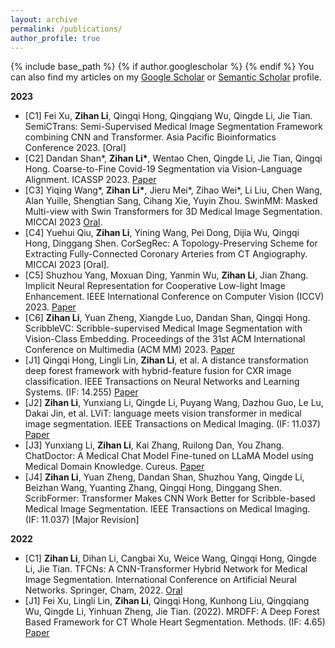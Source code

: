 ```yaml
---
layout: archive
permalink: /publications/
author_profile: true
---
```

<!-- title: "Publications" -->
{% include base_path %}
{% if author.googlescholar %}
{% endif %}
You can also find my articles on my [Google Scholar](https://scholar.google.com/citations?hl=en&user=KoY6bW8AAAAJ) or [Semantic Scholar](https://www.semanticscholar.org/author/Zihan-Li/2118273929) profile.

**2023**
* [C1] Fei Xu, **Zihan Li**, Qingqi Hong, Qingqiang Wu, Qingde Li, Jie Tian. SemiCTrans: Semi-Supervised Medical Image Segmentation Framework combining CNN and Transformer. Asia Pacific Bioinformatics Conference 2023. [Oral]
* [C2] Dandan Shan\*, **Zihan Li\***, Wentao Chen, Qingde Li, Jie Tian, Qingqi Hong. Coarse-to-Fine Covid-19 Segmentation via Vision-Language Alignment. ICASSP 2023. [Paper](https://arxiv.org/abs/2303.00279)
* [C3] Yiqing Wang\*, **Zihan Li\***, Jieru Mei\*, Zihao Wei\*, Li Liu, Chen Wang, Alan Yuille, Shengtian Sang, Cihang Xie, Yuyin Zhou. SwinMM: Masked Multi-view with Swin Transformers for 3D Medical Image Segmentation. MICCAI 2023 [Oral](https://arxiv.org/abs/2307.12591).
* [C4] Yuehui Qiu, **Zihan Li**, Yining Wang, Pei Dong, Dijia Wu, Qingqi Hong, Dinggang Shen. CorSegRec: A Topology-Preserving Scheme for Extracting Fully-Connected Coronary Arteries from CT Angiography. MICCAI 2023 [Oral].
* [C5] Shuzhou Yang, Moxuan Ding, Yanmin Wu, **Zihan Li**, Jian Zhang. Implicit Neural Representation for Cooperative Low-light Image Enhancement. IEEE International Conference on Computer Vision (ICCV) 2023. [Paper](https://arxiv.org/abs/2303.11722)
* [C6] **Zihan Li**, Yuan Zheng, Xiangde Luo, Dandan Shan, Qingqi Hong. ScribbleVC: Scribble-supervised Medical Image Segmentation with Vision-Class Embedding. Proceedings of the 31st ACM International Conference on Multimedia (ACM MM) 2023. [Paper](https://arxiv.org/abs/2307.16226)
* [J1] Qingqi Hong, Lingli Lin, **Zihan Li**, et al. A distance transformation deep forest framework with hybrid-feature fusion for CXR image classification. IEEE Transactions on Neural Networks and Learning Systems. (IF: 14.255) [Paper](https://ieeexplore.ieee.org/abstract/document/10145798)
* [J2] **Zihan Li**, Yunxiang Li, Qingde Li, Puyang Wang, Dazhou Guo, Le Lu, Dakai Jin, et al. LViT: language meets vision transformer in medical image segmentation. IEEE Transactions on Medical Imaging. (IF: 11.037) [Paper](https://arxiv.org/abs/2206.14718)
* [J3] Yunxiang Li, **Zihan Li**, Kai Zhang, Ruilong Dan, You Zhang. ChatDoctor: A Medical Chat Model Fine-tuned on LLaMA Model using Medical Domain Knowledge. Cureus. [Paper](https://arxiv.org/abs/2303.14070)
* [J4] **Zihan Li**, Yuan Zheng, Dandan Shan, Shuzhou Yang, Qingde Li, Beizhan Wang, Yuanting Zhang, Qingqi Hong, Dinggang Shen. ScribFormer: Transformer Makes CNN Work Better for Scribble-based Medical Image Segmentation. IEEE Transactions on Medical Imaging. (IF: 11.037) [Major Revision]

**2022**
* [C1] **Zihan Li**, Dihan Li, Cangbai Xu, Weice Wang, Qingqi Hong, Qingde Li, Jie Tian. TFCNs: A CNN-Transformer Hybrid Network for Medical Image Segmentation. International Conference on Artificial Neural Networks. Springer, Cham, 2022. [Oral](https://link.springer.com/chapter/10.1007/978-3-031-15937-4_65)
* [J1] Fei Xu, Lingli Lin, **Zihan Li**, Qingqi Hong, Kunhong Liu, Qingqiang Wu, Qingde Li, Yinhuan Zheng, Jie Tian. (2022). MRDFF: A Deep Forest Based Framework for CT Whole Heart Segmentation. Methods. (IF: 4.65) [Paper](https://www.sciencedirect.com/science/article/pii/S1046202322002286)

<!--
**Papers in Submission**
* [C1] **Zihan Li**, Dandan Shan, Yuan Zheng, Qingqi Hong, Qingqiang Wu. MTNet: Multi-scale Text-aware Network for COVID-19 Segmentation. MICCAI 2023 [Submission].
* [C4] Shuzhou Yang, Moxuan Ding, Yanmin Wu, **Zihan Li**, Jian Zhang. Implicit Neural Representation for Cooperative Low-light Image Enhancement. ICCV 2023 [Submission].
* [C5] Qingqi Hong, Chuanfeng Yang, Jiahui Chen, **Zihan Li**, Qingqiang Wu, Qingde Li. NeuFG: Neural fuzzy geometric representation for Multi-View Reconstruction. ACM MM 2023 [Submission].
* [C6] **Zihan Li**, Yuan Zheng, Xiangde Luo, Qingqi Hong. ScribbleVC: Scribble-supervised Medical Image Segmentation with Vision-Class Embedding. ACM MM 2023 [Submission].
* [C7] **Zihan Li**, Dandan Shan, Yunxiang Li, Qingqi Hong. Semi-supervised Dual-branch Hierarchical Network Based on Scale Invariance. ACM MM 2023 [Submission]. -->

<!-- **Papers in Pending:**
* [P1] **Zihan Li**, ... CAL: Cross Auxiliary Learning for Imbalanced Semi-supervised Semantic Segmentation. [Pending]
* [P3] **Zihan Li**, ... PromptDiff: Rethinking Stable Diffusion from Images to Prompts. [Pending]
* [P3] **Zihan Li**, ... Can More Tasks Compensate for Fewer Labels in Medical Image Segmentation? -->
